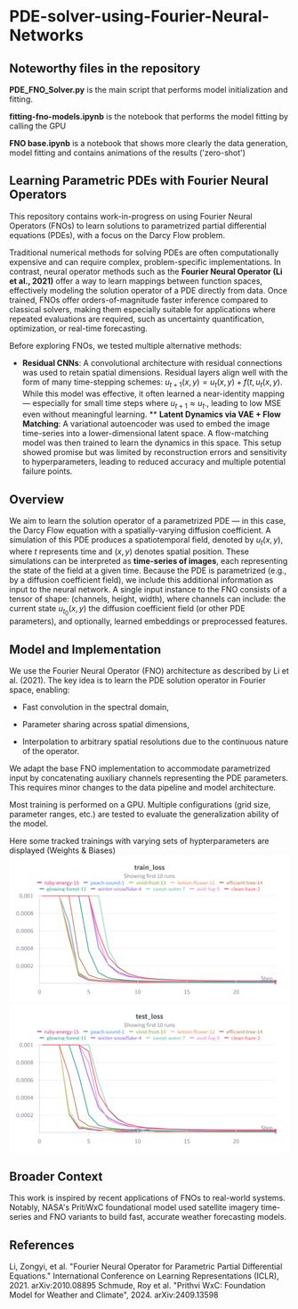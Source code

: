 # PDE-solver-using-Fourier-Neural-Networks

## Noteworthy files in the repository
**PDE_FNO_Solver.py** is the main script that performs model initialization and fitting.

**fitting-fno-models.ipynb** is the notebook that performs the model fitting by calling the GPU

**FNO base.ipynb** is a notebook that shows more clearly the data generation, model fitting and contains animations of the results ('zero-shot')

## Learning Parametric PDEs with Fourier Neural Operators

This repository contains work-in-progress on using Fourier Neural Operators (FNOs) to learn solutions to parametrized partial differential equations (PDEs), with a focus on the Darcy Flow problem.

Traditional numerical methods for solving PDEs are often computationally expensive and can require complex, problem-specific implementations. In contrast, neural operator methods such as the **Fourier Neural Operator (Li et al., 2021)** offer a way to learn mappings between function spaces, effectively modeling the solution operator of a PDE directly from data. Once trained, FNOs offer orders-of-magnitude faster inference compared to classical solvers, making them especially suitable for applications where repeated evaluations are required, such as uncertainty quantification, optimization, or real-time forecasting.

Before exploring FNOs, we tested multiple alternative methods:

* **Residual CNNs**: A convolutional architecture with residual connections was used to retain spatial dimensions. Residual layers align well with the form of many time-stepping schemes: $u_{t+1}(x,y) = u_t(x,y) + f(t, u_t(x,y)$. While this model was effective, it often learned a near-identity mapping — especially for small time steps where $u_{t+1}\approx u_t$., leading to low MSE even without meaningful learning.
** **Latent Dynamics via VAE + Flow Matching**: A variational autoencoder was used to embed the image time-series into a lower-dimensional latent space. A flow-matching model was then trained to learn the dynamics in this space. This setup showed promise but was limited by reconstruction errors and sensitivity to hyperparameters, leading to reduced accuracy and multiple potential failure points.

## Overview

We aim to learn the solution operator of a parametrized PDE — in this case, the Darcy Flow equation with a spatially-varying diffusion coefficient. A simulation of this PDE produces a spatiotemporal field, denoted by $u_t(x,y)$, where $t$ represents time and $(x,y)$ denotes spatial position. These simulations can be interpreted as **time-series of images**, each representing the state of the field at a given time. Because the PDE is parametrized (e.g., by a diffusion coefficient field), we include this additional information as input  to the neural network. A single input instance to the FNO consists of a tensor of shape: (channels, height, width), where channels can include: the current state $u_{t_0}(x,y)$ the diffusion coefficient field (or other PDE parameters), and optionally, learned embeddings or preprocessed features.

## Model and Implementation

We use the Fourier Neural Operator (FNO) architecture as described by Li et al. (2021). The key idea is to learn the PDE solution operator in Fourier space, enabling:

* Fast convolution in the spectral domain,

* Parameter sharing across spatial dimensions,

* Interpolation to arbitrary spatial resolutions due to the continuous nature of the operator.

We adapt the base FNO implementation to accommodate parametrized input by concatenating auxiliary channels representing the PDE parameters. This requires minor changes to the data pipeline and model architecture.

Most training is performed on a GPU. Multiple configurations (grid size, parameter ranges, etc.) are tested to evaluate the generalization ability of the model.

Here some tracked trainings with varying sets of hypterparameters are displayed (Weights & Biases)
![Alt text](images/Wandb%20training.png)
![Alt text](images/Wandb%20testing.png)

## Broader Context

This work is inspired by recent applications of FNOs to real-world systems. Notably, NASA's PritiWxC foundational model used satellite imagery time-series and FNO variants to build fast, accurate weather forecasting models.

## References

Li, Zongyi, et al. "Fourier Neural Operator for Parametric Partial Differential Equations." International Conference on Learning Representations (ICLR), 2021. arXiv:2010.08895
Schmude, Roy et al. "Prithvi WxC: Foundation Model for Weather and Climate", 2024. arXiv:2409.13598
